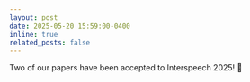 ```yaml
---
layout: post
date: 2025-05-20 15:59:00-0400
inline: true
related_posts: false
---
```


Two of our papers have been accepted to Interspeech 2025! 🌟